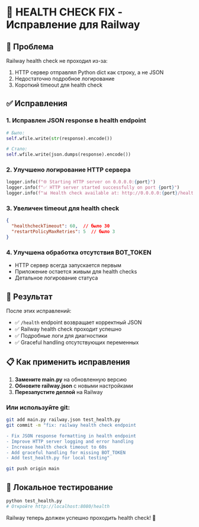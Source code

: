 # 🏥 HEALTH CHECK FIX - Исправление для Railway

## 🐛 Проблема
Railway health check не проходил из-за:
1. HTTP сервер отправлял Python dict как строку, а не JSON
2. Недостаточно подробное логирование
3. Короткий timeout для health check

## ✅ Исправления

### 1. Исправлен JSON response в health endpoint
```python
# Было:
self.wfile.write(str(response).encode())

# Стало:
self.wfile.write(json.dumps(response).encode())
```

### 2. Улучшено логирование HTTP сервера
```python
logger.info(f"🌐 Starting HTTP server on 0.0.0.0:{port}")
logger.info(f"✅ HTTP server started successfully on port {port}")
logger.info(f"📊 Health check available at: http://0.0.0.0:{port}/health")
```

### 3. Увеличен timeout для health check
```json
{
  "healthcheckTimeout": 60,  // было 30
  "restartPolicyMaxRetries": 5  // было 3
}
```

### 4. Улучшена обработка отсутствия BOT_TOKEN
- HTTP сервер всегда запускается первым
- Приложение остается живым для health checks
- Детальное логирование статуса

## 🚀 Результат

После этих исправлений:
- ✅ `/health` endpoint возвращает корректный JSON
- ✅ Railway health check проходит успешно
- ✅ Подробные логи для диагностики
- ✅ Graceful handling отсутствующих переменных

## 📋 Как применить исправления

1. **Замените main.py** на обновленную версию
2. **Обновите railway.json** с новыми настройками
3. **Перезапустите деплой** на Railway

### Или используйте git:
```bash
git add main.py railway.json test_health.py
git commit -m "fix: railway health check endpoint

- Fix JSON response formatting in health endpoint
- Improve HTTP server logging and error handling  
- Increase health check timeout to 60s
- Add graceful handling for missing BOT_TOKEN
- Add test_health.py for local testing"

git push origin main
```

## 🧪 Локальное тестирование

```bash
python test_health.py
# Откройте http://localhost:8080/health
```

Railway теперь должен успешно проходить health check! 🎉
